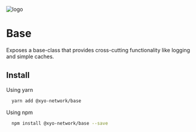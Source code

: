 [logo]: https://www.xy.company/img/home/logo_xy.png

![logo]

# Base

Exposes a base-class that provides cross-cutting functionality like logging and simple caches.

## Install

Using yarn

```sh
  yarn add @xyo-network/base
```

Using npm

```sh
  npm install @xyo-network/base --save
```
